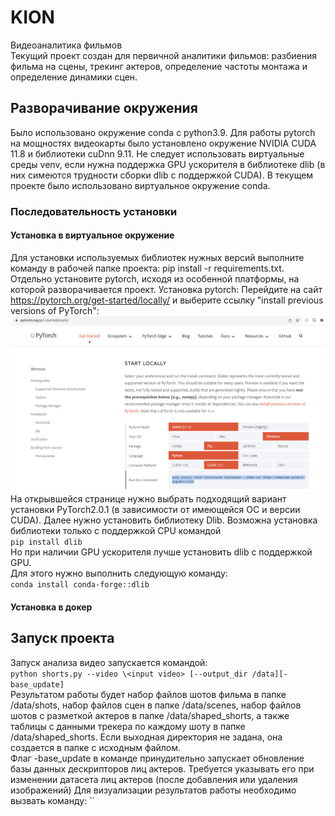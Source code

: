 # KION
Видеоаналитика фильмов  
Текущий проект создан для первичной аналитики фильмов: разбиения фильма на сцены, трекинг актеров, 
определение частоты монтажа и определение динамики сцен.

## Разворачивание окружения  
Было использовано окружение conda с python3.9.
Для работы pytorch на мощностях видеокарты было установлено окружение NVIDIA CUDA 11.8 и библиотеки cuDnn 9.11.
Не следует использовать виртуальные среды venv, если нужна поддержка GPU ускорителя в библиотеке dlib 
(в них симеются трудности сборки dlib с поддержкой CUDA). 
В текущем проекте было использовано виртуальное окружение conda.

### Последовательность установки  
#### Установка в виртуальное окружение
Для установки используемых библиотек нужных версий выполните команду в рабочей папке проекта:
pip install -r requirements.txt.
Отдельно установите pytorch, исходя из особенной платформы, на которой разворачивается проект.
Установка pytorch:
Перейдите на сайт https://pytorch.org/get-started/locally/ и выберите ссылку "install previous versions of PyTorch":
![img.png](img.png)  
На открывшейся странице нужно выбрать подходящий вариант установки PyTorch2.0.1 (в зависимости от имеющейся ОС и версии CUDA).
Далее нужно установить библиотеку Dlib. Возможна установка библиотеки только с поддержкой CPU командой  
`pip install dlib`  
Но при наличии GPU ускорителя лучше установить dlib с поддержкой GPU.  
Для этого нужно  выполнить следующую команду:  
```conda install conda-forge::dlib```  
#### Установка в докер


## Запуск проекта  
Запуск анализа видео запускается командой:  
`python shorts.py --video \<input video> [--output_dir /data][-base_update]`  
Результатом работы будет набор файлов шотов фильма в папке /data/shots, набор файлов сцен в папке /data/scenes,
набор файлов шотов с разметкой актеров в папке /data/shaped_shorts, а также таблицы с данными трекера по каждому шоту
в папке /data/shaped_shorts. Если выходная директория не задана, она создается в папке с исходным файлом.  
Флаг -base_update в команде принудительно запускает обновление базы данных дескрипторов лиц актеров. Требуется указывать его
при изменении датасета лиц актеров (после добавления или удаления изображений)
Для визуализации результатов работы необходимо вызвать команду:
``  

